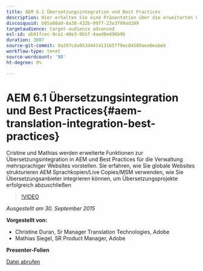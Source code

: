 ```yaml
---
title: AEM 6.1 Übersetzungsintegration und Best Practices
description: Hier erhalten Sie eine Präsentation über die erweiterten Funktionen zur Übersetzungsintegration in AEM. Erfahren Sie mehr über Best Practices für die Verwaltung mehrsprachiger Websites.
discoiquuid: b05a88a0-8a38-432b-99f7-23e3799ad209
targetaudience: target-audience advanced
exl-id: ab91fcec-9ca1-40e3-9b5f-4aed8ed96b9b
duration: 3807
source-git-commit: 9a297cda953d4414131657f9ac84580aea0eabeb
workflow-type: tm+mt
source-wordcount: '98'
ht-degree: 0%

---
```


# AEM 6.1 Übersetzungsintegration und Best Practices{#aem-translation-integration-best-practices}

Cristine und Mathias werden erweiterte Funktionen zur Übersetzungsintegration in AEM und Best Practices für die Verwaltung mehrsprachiger Websites vorstellen. Sie erfahren, wie Sie globale Websites strukturieren AEM Sprachkopien/Live Copies/MSM verwenden, wie Sie Übersetzungsanbieter integrieren können, um Übersetzungsprojekte erfolgreich abzuschließen

>[!VIDEO](https://video.tv.adobe.com/v/19371/?quality=9)

*Ausgestellt am 30. September 2015*

**Vorgestellt von:**

* Christine Duran, Sr Manager Translation Technologies, Adobe
* Mathias Siegel, SR Product Manager, Adobe

**Presenter-Folien**

[Datei abrufen](assets/09302015-aem-gems-translation-integration-and-best-practices.pdf)

<!--
[Get back to the Overview](https://helpx.adobe.com/experience-manager/kt/eseminars/gems/aem-index.html)
-->
